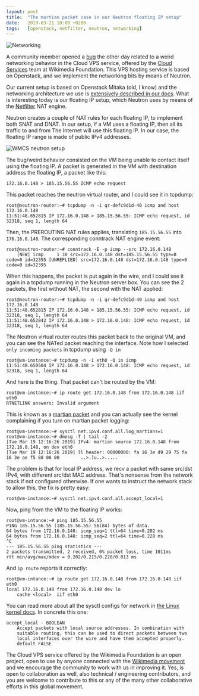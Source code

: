 ```yaml
---
layout: post
title:  "The martian packet case in our Neutron floating IP setup"
date:   2019-03-21 10:00 +0200
tags:	[openstack, netfilter, neutron, networking]
---
```


![Networking][networking]

A community member opened a [bug][bug] the other day related to a weird
networking behavior in the Cloud VPS service, offered by the
[Cloud Services][WMCS] team at Wikimedia Foundation. This VPS hosting service
is based on Openstack, and we implement the networking bits by means of
Neutron.

<!--more-->

Our current setup is based on Openstack Mitaka (old, I know) and the networking
architecture we use is [extensively described in our docs][neutron_docs].
What is interesting today is our floating IP setup, which Neutron uses by means
of the [Netfilter][netfilter] NAT engine.

Neutron creates a couple of NAT rules for each floating IP, to implement both
SNAT and DNAT. In our setup, if a VM uses a floating IP, then all its traffic
to and from The Internet will use this floating IP. In our case, the floating
IP range is made of public IPv4 addresses.

![WMCS neutron setup][wmcs-neutron]

The bug/weird behavior consisted on the VM being unable to contact itself using
the floating IP. A packet is generated in the VM with destination address the
floating IP, a packet like this:

`172.16.0.148 > 185.15.56.55 ICMP echo request`

This packet reaches the neutron virtual router, and I could see it in tcpdump:

```
root@neutron-router:~# tcpdump -n -i qr-defc9d1d-40 icmp and host 172.16.0.148
11:51:48.652815 IP 172.16.0.148 > 185.15.56.55: ICMP echo request, id 32318, seq 1, length 64
```

Then, the PREROUTING NAT rules applies, translating `185.15.56.55` into
`176.16.0.148`. The corresponding conntrack NAT engine event:

```
root@neutron-router:~# conntrack -E -p icmp --src 172.16.0.148
    [NEW] icmp     1 30 src=172.16.0.148 dst=185.15.56.55 type=8 code=0 id=32395 [UNREPLIED] src=172.16.0.148 dst=172.16.0.148 type=0 code=0 id=32395
```

When this happens, the packet is put again in the wire, and I could see it
again in a tcpdump running in the Neutron server box. You can see the 2
packets, the first without NAT, the second with the NAT applied:

```
root@neutron-router:~# tcpdump -n -i qr-defc9d1d-40 icmp and host 172.16.0.148
11:51:48.652815 IP 172.16.0.148 > 185.15.56.55: ICMP echo request, id 32318, seq 1, length 64
11:51:48.652842 IP 172.16.0.148 > 172.16.0.148: ICMP echo request, id 32318, seq 1, length 64
```

The Neutron virtual router routes this packet back to the original VM, and you
can see the NATed packet reaching the interface. Note how I selected
`only incoming packets` in tcpdump using `-Q in`

```
root@vm-instance:~# tcpdump -n -i eth0 -Q in icmp
11:51:48.650504 IP 172.16.0.148 > 172.16.0.148: ICMP echo request, id 32318, seq 1, length 64
```
And here is the thing. That packet can't be routed by the VM:

```
root@vm-instance:~# ip route get 172.16.0.148 from 172.16.0.148 iif eth0
RTNETLINK answers: Invalid argument
```

This is known as a [martian packet][martian] and you can actually see the
kernel complaining if you turn on martian packet logging:

```
root@vm-instance:~# sysctl net.ipv4.conf.all.log_martians=1
root@vm-instance:~# dmesg -T | tail -2
[Tue Mar 19 12:16:26 2019] IPv4: martian source 172.16.0.148 from 172.16.0.148, on dev eth0
[Tue Mar 19 12:16:26 2019] ll header: 00000000: fa 16 3e d9 29 75 fa 16 3e ae f5 88 08 00        ..>.)u..>.....
```

The problem is that for local IP address, we recv a packet with same src/dst
IPv4, with different src/dst MAC address. That's nonsense from the network
stack if not configured otherwise. If one wants to instruct the network stack
to allow this, the fix is pretty easy:

```
root@vm-instance:~# sysctl net.ipv4.conf.all.accept_local=1
```

Now, ping from the VM to the floating IP works:

```
root@vm-intance:~# ping 185.15.56.55
PING 185.15.56.55 (185.15.56.55) 56(84) bytes of data.
64 bytes from 172.16.0.148: icmp_seq=1 ttl=64 time=0.202 ms
64 bytes from 172.16.0.148: icmp_seq=2 ttl=64 time=0.228 ms
^C
--- 185.15.56.55 ping statistics ---
2 packets transmitted, 2 received, 0% packet loss, time 1011ms
rtt min/avg/max/mdev = 0.202/0.215/0.228/0.013 ms
```

And `ip route` reports it correctly:

```
root@vm-intance:~# ip route get 172.16.0.148 from 172.16.0.148 iif eth0
local 172.16.0.148 from 172.16.0.148 dev lo 
    cache <local>  iif eth0
```

You can read more about all the sysctl configs for network in
[the Linux kernel docs][kerneldocs]. In concrete this one:

```
accept_local - BOOLEAN
	Accept packets with local source addresses. In combination with
	suitable routing, this can be used to direct packets between two
	local interfaces over the wire and have them accepted properly.
	default FALSE
```

The Cloud VPS service offered by the Wikimedia Foundation is an open project,
open to use by anyone connected with the [Wikimedia movement][wm] and we
encourage the community to work with us in improving it. Yes, is open to
collaboration as well, also technical / engineering contributors, and you are
welcome to contribute to this or any of the many other collaborative efforts
in this global movement.

[networking]:           {{site.url}}/assets/networking.png
[bug]:			https://phabricator.wikimedia.org/T217681
[WMCS]:			https://wikitech.wikimedia.org/wiki/Help:Cloud_Services_Introduction
[neutron_docs]:		https://wikitech.wikimedia.org/wiki/Portal:Cloud_VPS/Admin/Neutron
[netfilter]:		https://netfilter.org/
[wmcs-neutron]:		{{site.url}}/assets/wmcs-neutron.png
[martian]:		https://en.wikipedia.org/wiki/Martian_packet
[kerneldocs]:		https://www.kernel.org/doc/Documentation/networking/ip-sysctl.txt
[wm]:			https://meta.wikimedia.org/wiki/Wikimedia_movement
